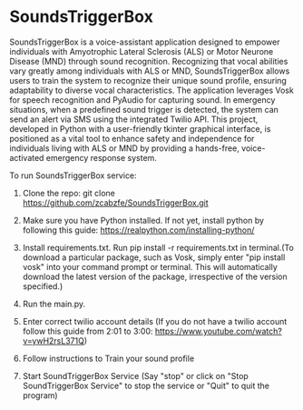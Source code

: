 # SoundsTriggerBox

SoundsTriggerBox is a voice-assistant application designed to empower individuals with Amyotrophic Lateral Sclerosis (ALS) or Motor Neurone Disease (MND) through sound recognition. Recognizing that vocal abilities vary greatly among individuals with ALS or MND, SoundsTriggerBox allows users to train the system to recognize their unique sound profile, ensuring adaptability to diverse vocal characteristics. The application leverages Vosk for speech recognition and PyAudio for capturing sound. In emergency situations, when a predefined sound trigger is detected, the system can send an alert via SMS using the integrated Twilio API. This project, developed in Python with a user-friendly tkinter graphical interface, is positioned as a vital tool to enhance safety and independence for individuals living with ALS or MND by providing a hands-free, voice-activated emergency response system.


To run SoundsTriggerBox service:

1. Clone the repo: git clone https://github.com/zcabzfe/SoundsTriggerBox.git

2. Make sure you have Python installed. If not yet, install python by following this guide: https://realpython.com/installing-python/

2. Install requirements.txt. Run pip install -r requirements.txt in terminal.(To download a particular package, such as Vosk, simply enter "pip install vosk" into your command prompt or terminal. This will automatically download the latest version of the package, irrespective of the version specified.)

3. Run the main.py.

4. Enter correct twilio account details (If you do not have a twilio account follow this guide from 2:01 to 3:00: https://www.youtube.com/watch?v=ywH2rsL371Q)

5. Follow instructions to Train your sound profile 

6. Start SoundTriggerBox Service (Say "stop" or click on "Stop SoundTriggerBox Service" to stop the service or "Quit" to quit the program)

